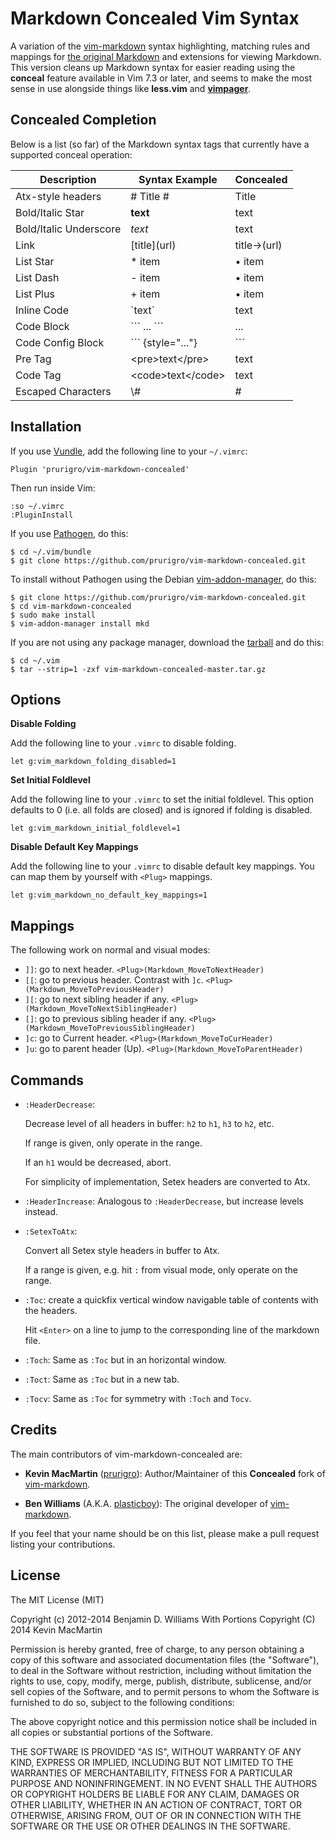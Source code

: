 # Markdown Concealed Vim Syntax #

A variation of the [vim-markdown](https://github.com/prurigro/vim-markdown-concealed) syntax highlighting, matching rules and mappings for [the original Markdown](http://daringfireball.net/projects/markdown/) and extensions for viewing Markdown. This version cleans up Markdown syntax for easier reading using the **conceal** feature available in Vim 7.3 or later, and seems to make the most sense in use alongside things like **less.vim** and **[vimpager](https://github.com/rkitover/vimpager)**.

## Concealed Completion ##

Below is a list (so far) of the Markdown syntax tags that currently have a supported conceal operation:

| Description            | Syntax Example        | Concealed   |
|------------------------|-----------------------|-------------|
| Atx-style headers      | # Title #             | Title       |
| Bold/Italic Star       | **text**              | text        |
| Bold/Italic Underscore | _text_                | text        |
| Link                   | \[title\](url)        | title→(url) |
| List Star              | * item                | • item      |
| List Dash              | - item                | • item      |
| List Plus              | + item                | • item      |
| Inline Code            | \`text\`              | text        |
| Code Block             | \`\`\` ... \`\`\`     | ...         |
| Code Config Block      | \`\`\` {style="..."}  | \`\`\`      |
| Pre Tag                | \<pre\>text\</pre\>   | text        |
| Code Tag               | \<code\>text\</code\> | text        |
| Escaped Characters     | \\\#                  | \#          |

## Installation ##

If you use [Vundle](https://github.com/gmarik/vundle), add the following line to your `~/.vimrc`:

    Plugin 'prurigro/vim-markdown-concealed'

Then run inside Vim:

    :so ~/.vimrc
    :PluginInstall

If you use [Pathogen](https://github.com/tpope/vim-pathogen), do this:

    $ cd ~/.vim/bundle
    $ git clone https://github.com/prurigro/vim-markdown-concealed.git

To install without Pathogen using the Debian [vim-addon-manager](http://packages.qa.debian.org/v/vim-addon-manager.html), do this:

    $ git clone https://github.com/prurigro/vim-markdown-concealed.git
    $ cd vim-markdown-concealed
    $ sudo make install
    $ vim-addon-manager install mkd

If you are not using any package manager, download the [tarball](https://github.com/prurigro/vim-markdown-concealed/archive/master.tar.gz) and do this:

    $ cd ~/.vim
    $ tar --strip=1 -zxf vim-markdown-concealed-master.tar.gz

## Options ##

**Disable Folding**

Add the following line to your `.vimrc` to disable folding.

```vim
let g:vim_markdown_folding_disabled=1
```

**Set Initial Foldlevel**

Add the following line to your `.vimrc` to set the initial foldlevel. This option defaults to 0 (i.e. all folds are closed) and is ignored if folding is disabled.

```vim
let g:vim_markdown_initial_foldlevel=1
```

**Disable Default Key Mappings**

Add the following line to your `.vimrc` to disable default key mappings. You can map them by yourself with `<Plug>` mappings.

```vim
let g:vim_markdown_no_default_key_mappings=1
```

## Mappings ##

The following work on normal and visual modes:

- `]]`: go to next header. `<Plug>(Markdown_MoveToNextHeader)`
- `[[`: go to previous header. Contrast with `]c`. `<Plug>(Markdown_MoveToPreviousHeader)`
- `][`: go to next sibling header if any. `<Plug>(Markdown_MoveToNextSiblingHeader)`
- `[]`: go to previous sibling header if any. `<Plug>(Markdown_MoveToPreviousSiblingHeader)`
- `]c`: go to Current header. `<Plug>(Markdown_MoveToCurHeader)`
- `]u`: go to parent header (Up). `<Plug>(Markdown_MoveToParentHeader)`

## Commands ##

- `:HeaderDecrease`:

    Decrease level of all headers in buffer: `h2` to `h1`, `h3` to `h2`, etc.

    If range is given, only operate in the range.

    If an `h1` would be decreased, abort.

    For simplicity of implementation, Setex headers are converted to Atx.

- `:HeaderIncrease`: Analogous to `:HeaderDecrease`, but increase levels instead.

- `:SetexToAtx`:

    Convert all Setex style headers in buffer to Atx.

    If a range is given, e.g. hit `:` from visual mode, only operate on the range.

- `:Toc`: create a quickfix vertical window navigable table of contents with the headers.

    Hit `<Enter>` on a line to jump to the corresponding line of the markdown file.

- `:Toch`: Same as `:Toc` but in an horizontal window.

- `:Toct`: Same as `:Toc` but in a new tab.

- `:Tocv`: Same as `:Toc` for symmetry with `:Toch` and `Tocv`.

## Credits ##

The main contributors of vim-markdown-concealed are:

- **Kevin MacMartin** ([prurigro](https://github.com/prurigro)): Author/Maintainer of this **Concealed** fork of [vim-markdown](https://github.com/plasticboy/vim-markdown).

- **Ben Williams** (A.K.A. [plasticboy](http://plasticboy.com/)): The original developer of [vim-markdown](https://github.com/plasticboy/vim-markdown).

If you feel that your name should be on this list, please make a pull request listing your contributions.

## License ##

The MIT License (MIT)

Copyright (c) 2012-2014 Benjamin D. Williams
With Portions Copyright (C) 2014 Kevin MacMartin

Permission is hereby granted, free of charge, to any person obtaining a copy of this software and associated documentation files (the "Software"), to deal in the Software without restriction, including without limitation the rights to use, copy, modify, merge, publish, distribute, sublicense, and/or sell copies of the Software, and to permit persons to whom the Software is furnished to do so, subject to the following conditions:

The above copyright notice and this permission notice shall be included in all copies or substantial portions of the Software.

THE SOFTWARE IS PROVIDED "AS IS", WITHOUT WARRANTY OF ANY KIND, EXPRESS OR IMPLIED, INCLUDING BUT NOT LIMITED TO THE WARRANTIES OF MERCHANTABILITY, FITNESS FOR A PARTICULAR PURPOSE AND NONINFRINGEMENT. IN NO EVENT SHALL THE AUTHORS OR COPYRIGHT HOLDERS BE LIABLE FOR ANY CLAIM, DAMAGES OR OTHER LIABILITY, WHETHER IN AN ACTION OF CONTRACT, TORT OR OTHERWISE, ARISING FROM, OUT OF OR IN CONNECTION WITH THE SOFTWARE OR THE USE OR OTHER DEALINGS IN THE SOFTWARE.
